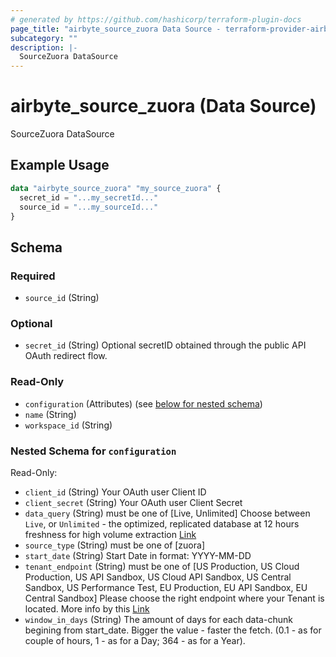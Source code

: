 ```yaml
---
# generated by https://github.com/hashicorp/terraform-plugin-docs
page_title: "airbyte_source_zuora Data Source - terraform-provider-airbyte"
subcategory: ""
description: |-
  SourceZuora DataSource
---
```


# airbyte_source_zuora (Data Source)

SourceZuora DataSource

## Example Usage

```terraform
data "airbyte_source_zuora" "my_source_zuora" {
  secret_id = "...my_secretId..."
  source_id = "...my_sourceId..."
}
```

<!-- schema generated by tfplugindocs -->
## Schema

### Required

- `source_id` (String)

### Optional

- `secret_id` (String) Optional secretID obtained through the public API OAuth redirect flow.

### Read-Only

- `configuration` (Attributes) (see [below for nested schema](#nestedatt--configuration))
- `name` (String)
- `workspace_id` (String)

<a id="nestedatt--configuration"></a>
### Nested Schema for `configuration`

Read-Only:

- `client_id` (String) Your OAuth user Client ID
- `client_secret` (String) Your OAuth user Client Secret
- `data_query` (String) must be one of [Live, Unlimited]
Choose between `Live`, or `Unlimited` - the optimized, replicated database at 12 hours freshness for high volume extraction <a href="https://knowledgecenter.zuora.com/Central_Platform/Query/Data_Query/A_Overview_of_Data_Query#Query_Processing_Limitations">Link</a>
- `source_type` (String) must be one of [zuora]
- `start_date` (String) Start Date in format: YYYY-MM-DD
- `tenant_endpoint` (String) must be one of [US Production, US Cloud Production, US API Sandbox, US Cloud API Sandbox, US Central Sandbox, US Performance Test, EU Production, EU API Sandbox, EU Central Sandbox]
Please choose the right endpoint where your Tenant is located. More info by this <a href="https://www.zuora.com/developer/api-reference/#section/Introduction/Access-to-the-API">Link</a>
- `window_in_days` (String) The amount of days for each data-chunk begining from start_date. Bigger the value - faster the fetch. (0.1 - as for couple of hours, 1 - as for a Day; 364 - as for a Year).



